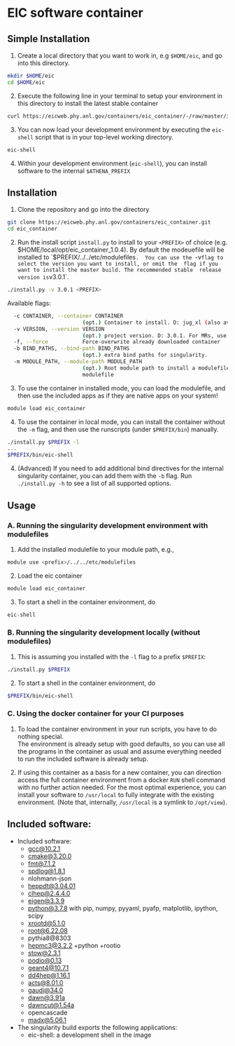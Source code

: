 EIC software container
============================================

Simple Installation
------------
1. Create a local directory that you want to work in, e.g `$HOME/eic`, and go into this
   directory.
```bash
mkdir $HOME/eic
cd $HOME/eic
```

2. Execute the following line in your terminal to setup your environment in this directory
   to install the latest stable container
```bash
curl https://eicweb.phy.anl.gov/containers/eic_container/-/raw/master/install.sh | bash
```

3. You can now load your development environment by executing the `eic-shell` script that
   is in your top-level working directory.
```bash
eic-shell
```

4. Within your development environment (`eic-shell`), you can install software to the
   internal `$ATHENA_PREFIX`

Installation
------------

1. Clone the repository and go into the directory
```bash
git clone https://eicweb.phy.anl.gov/containers/eic_container.git
cd eic_container
```

2. Run the install script `install.py` to install to your `<PREFIX>` of choice 
   (e.g. $HOME/local/opt/eic_container_1.0.4). By default the
   modeuefile will be installed to `$PREFIX/../../etc/modulefiles`. 
   You can use the `-v` flag to select the version you want to install, or omit the 
   flag if you want to install the master build. The recommended stable 
   release version is `v3.0.1`.
```bash
./install.py -v 3.0.1 <PREFIX>
```

   Available flags:
```bash
  -c CONTAINER, --container CONTAINER
                        (opt.) Container to install. D: jug_xl (also available: jug_dev, and legacy eic container).
  -v VERSION, --version VERSION
                        (opt.) project version. D: 3.0.1. For MRs, use mr-XXX.
  -f, --force           Force-overwrite already downloaded container
  -b BIND_PATHS, --bind-path BIND_PATHS
                        (opt.) extra bind paths for singularity.
  -m MODULE_PATH, --module-path MODULE_PATH
                        (opt.) Root module path to install a modulefile. D: Do not install a
                        modulefile
```

3. To use the container in installed mode, you can load the modulefile, 
   and then use the included apps as if they are native apps on your system!
```bash
module load eic_container
```

4. To use the container in local mode, you can install the container without the `-m`  flag,
   and then use the runscripts (under `$PREFIX/bin`) manually.
```bash
./install.py $PREFIX -l
...
$PREFIX/bin/eic-shell
```

4. (Advanced) If you need to add additional bind directives for the internal singularity container,
   you can add them with the `-b` flag. Run `./install.py -h` to see a list of all
   supported options.

Usage
-----

### A. Running the singularity development environment with modulefiles

1. Add the installed modulefile to your module path, e.g.,
```bash
module use <prefix>/../../etc/modulefiles
```

2. Load the eic container
```bash
module load eic_container
```

3. To start a shell in the container environment, do
```bash
eic-shell
```

### B. Running the singularity development locally (without modulefiles)

1. This is assuming you installed with the `-l` flag to a prefix `$PREFIX`:
```bash
./install.py $PREFIX
```

2. To start a shell in the container environment, do
```bash
$PREFIX/bin/eic-shell
```

### C. Using the docker container for your CI purposes

1. To load the container environment in your run scripts, you have to do nothing special.  
   The environment is already setup with good defaults, so you can use all the programs 
   in the container as usual and assume everything needed to run the included software 
   is already setup.  

2. If using this container as a basis for a new container, you can direction access 
   the full container environment from a docker `RUN` shell command with no further
   action needed. For the most optimal experience, you can install your software to
   `/usr/local` to fully integrate with the existing environment. (Note that, internally,
   `/usr/local` is a symlink to `/opt/view`).

Included software:
------------------
  - Included software:
    - gcc@10.2.1
    - cmake@3.20.0
    - fmt@7.1.2
    - spdlog@1.8.1
    - nlohmann-json
    - heppdt@3.04.01
    - clhep@2.4.4.0
    - eigen@3.3.9
    - python@3.7.8 with pip, numpy, pyyaml, pyafp,  matplotlib, ipython, scipy
    - xrootd@5.1.0
    - root@6.22.08
    - pythia8@8303
    - hepmc3@3.2.2 +python +rootio
    - stow@2.3.1
    - podio@0.13
    - geant4@10.7.1
    - dd4hep@1.16.1
    - acts@8.01.0
    - gaudi@34.0
    - dawn@3.91a
    - dawncut@1.54a
    - opencascade
    - madx@5.06.1
  - The singularity build exports the following applications:
    - eic-shell: a development shell in the image
